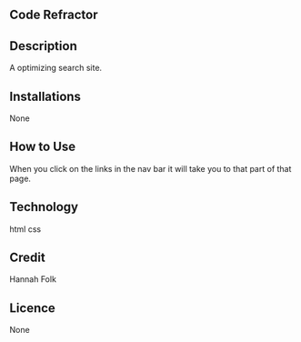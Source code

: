 ## Code Refractor

## Description
A optimizing search site.  

## Installations
None

## How to Use
When you click on the links in the nav bar it will take you to that part of that page.

## Technology
html 
css

## Credit
Hannah Folk

## Licence
None

